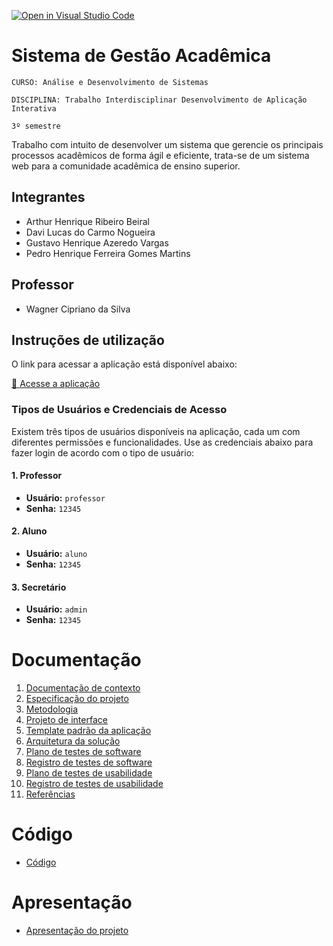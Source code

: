 [![Open in Visual Studio Code](https://classroom.github.com/assets/open-in-vscode-2e0aaae1b6195c2367325f4f02e2d04e9abb55f0b24a779b69b11b9e10269abc.svg)](https://classroom.github.com/online_ide?assignment_repo_id=15715573&assignment_repo_type=AssignmentRepo)

# Sistema de Gestão Acadêmica

`CURSO: Análise e Desenvolvimento de Sistemas`

`DISCIPLINA: Trabalho Interdisciplinar Desenvolvimento de Aplicação Interativa`

`3º semestre`

Trabalho com intuito de desenvolver um sistema que
gerencie os principais processos acadêmicos de forma
ágil e eficiente, trata-se de um sistema
web para a comunidade acadêmica de ensino
superior.

## Integrantes

* Arthur Henrique Ribeiro Beiral
* Davi Lucas do Carmo Nogueira
* Gustavo Henrique Azeredo Vargas
* Pedro Henrique Ferreira Gomes Martins

## Professor

* Wagner Cipriano da Silva

## Instruções de utilização

O link para acessar a aplicação está disponível abaixo:

[🔗 Acesse a aplicação](https://exemplo.com)


### Tipos de Usuários e Credenciais de Acesso

Existem três tipos de usuários disponíveis na aplicação, cada um com diferentes permissões e funcionalidades. Use as credenciais abaixo para fazer login de acordo com o tipo de usuário:

#### 1. **Professor**
- **Usuário:** `professor`
- **Senha:** `12345`

#### 2. **Aluno**
- **Usuário:** `aluno`
- **Senha:** `12345`

#### 3. **Secretário**
- **Usuário:** `admin`
- **Senha:** `12345`

# Documentação

<ol>
<li><a href="docs/01-Contexto.md"> Documentação de contexto</a></li>
<li><a href="docs/02-Especificacao.md"> Especificação do projeto</a></li>
<li><a href="docs/03-Metodologia.md"> Metodologia</a></li>
<li><a href="docs/04-Projeto-interface.md"> Projeto de interface</a></li>
<li><a href="docs/05-Template-padrao.md"> Template padrão da aplicação</a></li>
<li><a href="docs/06-Arquitetura-solucao.md"> Arquitetura da solução</a></li>
<li><a href="docs/07-Plano-testes-software.md"> Plano de testes de software</a></li>
<li><a href="docs/08-Registro-testes-software.md"> Registro de testes de software</a></li>
<li><a href="docs/09-Plano-testes-usabilidade.md"> Plano de testes de usabilidade</a></li>
<li><a href="docs/10-Registro-testes-usabilidade.md"> Registro de testes de usabilidade</a></li>
<li><a href="docs/11-Referencias.md"> Referências</a></li>
</ol>

# Código

* <a href="src/README.md">Código</a>

# Apresentação

* <a href="presentation/README.md">Apresentação do projeto</a>
